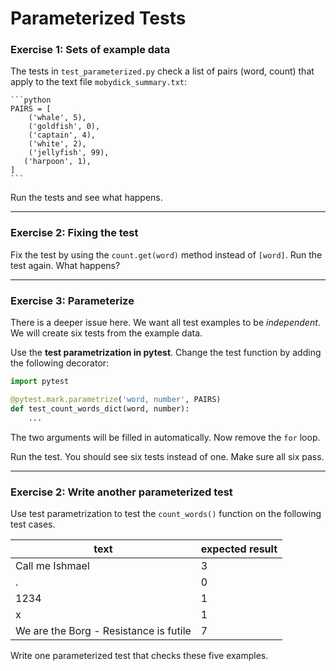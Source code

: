 
# Parameterized Tests

### Exercise 1: Sets of example data

The tests in `test_parameterized.py` check a list of pairs (word, count) that apply to the text file `mobydick_summary.txt`:

    ```python
    PAIRS = [
        ('whale', 5),
        ('goldfish', 0),
        ('captain', 4),
        ('white', 2),
        ('jellyfish', 99),
       ('harpoon', 1),
    ]
    ```

Run the tests and see what happens.

----

### Exercise 2: Fixing the test

Fix the test by using the `count.get(word)` method instead of `[word]`.
Run the test again. What happens?

----

### Exercise 3: Parameterize

There is a deeper issue here. We want all test examples to be *independent*.
We will create six tests from the example data.

Use the **test parametrization in pytest**.
Change the test function by adding the following decorator:

```python
import pytest

@pytest.mark.parametrize('word, number', PAIRS)
def test_count_words_dict(word, number):
    ...
```

The two arguments will be filled in automatically.
Now remove the `for` loop.

Run the test.
You should see six tests instead of one.
Make sure all six pass.

----

### Exercise 2: Write another parameterized test

Use test parametrization to test the `count_words()` function on the following test cases.

| text | expected result |
|----------|------|
| Call me Ishmael | 3 |
| . | 0  |
| 1234 | 1 |
| x | 1 |
| We are the Borg - Resistance is futile | 7  |

Write one parameterized test that checks these five examples.
